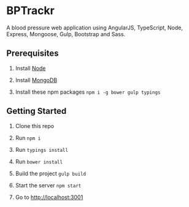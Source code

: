BPTrackr
====================

A blood pressure web application using AngularJS, TypeScript, Node, Express, Mongoose, Gulp, Bootstrap and Sass.

## Prerequisites

1. Install [Node](http://nodejs.org)

1. Install [MongoDB](https://www.mongodb.org)

1. Install these npm packages `npm i -g bower gulp typings`

## Getting Started

1. Clone this repo

1. Run `npm i`

1. Run `typings install`

1. Run `bower install`

1. Build the project `gulp build`

1. Start the server `npm start`

1. Go to [http://localhost:3001](http://localhost:3001)